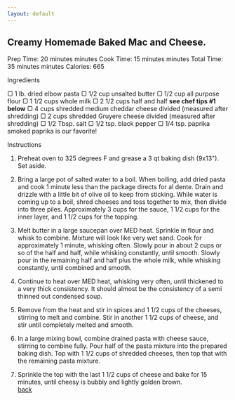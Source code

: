 ```yaml
---
layout: default
---
```


##  Creamy Homemade Baked Mac and Cheese.

Prep Time: 20 minutes minutes
Cook Time: 15 minutes minutes
Total Time: 35 minutes minutes
Calories: 665

Ingredients

▢ 1 lb. dried elbow pasta
▢ 1/2 cup unsalted butter
▢ 1/2 cup all purpose flour
▢ 1 1/2 cups whole milk
▢ 2 1/2 cups half and half **see chef tips #1 below**
▢ 4 cups shredded medium cheddar cheese divided (measured after shredding)
▢ 2 cups shredded Gruyere cheese divided (measured after shredding)
▢ 1/2 Tbsp. salt
▢ 1/2 tsp. black pepper
▢ 1/4 tsp. paprika smoked paprika is our favorite!


Instructions

1. Preheat oven to 325 degrees F and grease a 3 qt baking dish (9x13").  Set aside.
   
2. Bring a large pot of salted water to a boil.  When boiling, add dried pasta and cook 1 minute less than the package directs for al dente.  Drain and drizzle with a little bit of olive oil to keep from sticking.
While water is coming up to a boil, shred cheeses and toss together to mix, then divide into three piles.  Approximately 3 cups for the sauce, 1 1/2 cups for the inner layer, and 1 1/2 cups for the topping.

3. Melt butter in a large saucepan over MED heat.  Sprinkle in flour and whisk to combine.  Mixture will look like very wet sand.  Cook for approximately 1 minute, whisking often.  Slowly pour in about 2 cups or so of the half and half, while whisking constantly, until smooth.  Slowly pour in the remaining half and half plus the whole milk, while whisking constantly, until combined and smooth.

4.  Continue to heat over MED heat, whisking very often, until thickened to a very thick consistency.  It should almost be the consistency of a semi thinned out condensed soup.

5.  Remove from the heat and stir in spices and 1 1/2 cups of the cheeses, stirring to melt and combine.  Stir in another 1 1/2 cups of cheese, and stir until completely melted and smooth.
   
6.  In a large mixing bowl, combine drained pasta with cheese sauce, stirring to combine fully.  Pour half of the pasta mixture into the prepared baking dish.  Top with 1 1/2 cups of shredded cheeses, then top that with the remaining pasta mixture.

7.  Sprinkle the top with the last 1 1/2 cups of cheese and bake for 15 minutes, until cheesy is bubbly and lightly golden brown.  
[back](../recipes.html)


